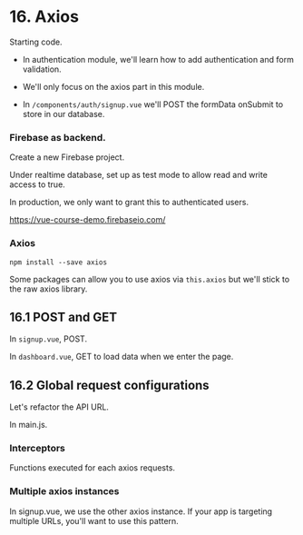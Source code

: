 # 16. Axios

Starting code.

- In authentication module, we'll learn how to add authentication and form validation.

- We'll only focus on the axios part in this module.

- In `/components/auth/signup.vue` we'll POST the formData onSubmit to store in our database.

### Firebase as backend.

Create a new Firebase project.

Under realtime database, set up as test mode to allow read and write access to true.

In production, we only want to grant this to authenticated users.

https://vue-course-demo.firebaseio.com/

### Axios

`npm install --save axios`

Some packages can allow you to use axios via `this.axios` but we'll stick to the raw axios library.

## 16.1 POST and GET

In `signup.vue`, POST.

In `dashboard.vue`, GET to load data when we enter the page.

## 16.2 Global request configurations

Let's refactor the API URL.

In main.js.

### Interceptors

Functions executed for each axios requests.

### Multiple axios instances

In signup.vue, we use the other axios instance.
If your app is targeting multiple URLs, you'll want to use this pattern.
